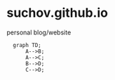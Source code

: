 # suchov.github.io
personal blog/website
```mermaid
  graph TD;
      A-->B;
      A-->C;
      B-->D;
      C-->D;
```
